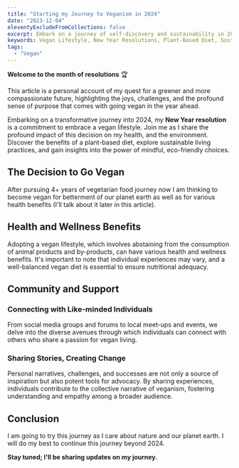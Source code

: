 ```yaml
---
title: "Starting my Journey to Veganism in 2024"
date: "2023-12-04"
eleventyExcludeFromCollections: false
excerpt: Embark on a journey of self-discovery and sustainability in 2024 as I share my resolution to go vegan. Explore the benefits of a plant-powered lifestyle, from health to ethical considerations. Join me on this transformative path toward a greener and more compassionate future.
keywords: Vegan Lifestyle, New Year Resolutions, Plant-Based Diet, Sustainable Living, Health and Wellness, Eco-Friendly Choices, Mindful Eating, Ethical Living, Personal Transformation, Green Living, going vegan in 2024
tags:
  - "Vegan"
---
```


**Welcome to the month of resolutions** 🏆

This article is a personal account of my quest for a greener and more compassionate future, highlighting the joys, challenges, and the profound sense of purpose that comes with going vegan in the year ahead.

Embarking on a transformative journey into 2024, my **New Year resolution** is a commitment to embrace a vegan lifestyle. Join me as I share the profound impact of this decision on my health, and the environment. Discover the benefits of a plant-based diet, explore sustainable living practices, and gain insights into the power of mindful, eco-friendly choices.

## The Decision to Go Vegan

After pursuing 4+ years of vegetarian food journey now I am thinking to become vegan for betterment of our planet earth as well as for various health benefits (I'll talk about it later in this article).

## Health and Wellness Benefits

Adopting a vegan lifestyle, which involves abstaining from the consumption of animal products and by-products, can have various health and wellness benefits. It's important to note that individual experiences may vary, and a well-balanced vegan diet is essential to ensure nutritional adequacy.

## Community and Support

### Connecting with Like-minded Individuals

From social media groups and forums to local meet-ups and events, we delve into the diverse avenues through which individuals can connect with others who share a passion for vegan living.

### Sharing Stories, Creating Change

Personal narratives, challenges, and successes are not only a source of inspiration but also potent tools for advocacy. By sharing experiences, individuals contribute to the collective narrative of veganism, fostering understanding and empathy among a broader audience.

## Conclusion

I am going to try this journey as I care about nature and our planet earth. I will do my best to continue this journey beyond 2024.

**Stay tuned; I'll be sharing updates on my journey.**
